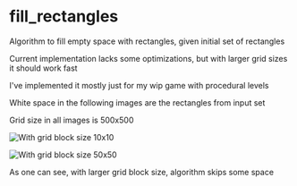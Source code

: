 # fill_rectangles
Algorithm to fill empty space with rectangles, given initial set of rectangles

Current implementation lacks some optimizations, but with larger grid sizes it should work fast

I've implemented it mostly just for my wip game with procedural levels

White space in the following images are the rectangles from input set

Grid size in all images is 500x500

![With grid block size 10x10 ](https://github.com/user-attachments/assets/7d223eb4-8591-4573-bc16-b3acb8ce5f49) 

![With grid block size 50x50](https://github.com/user-attachments/assets/f0dda50d-9d7e-4bff-854c-8f7c7915050c)

As one can see, with larger grid block size, algorithm skips some space

